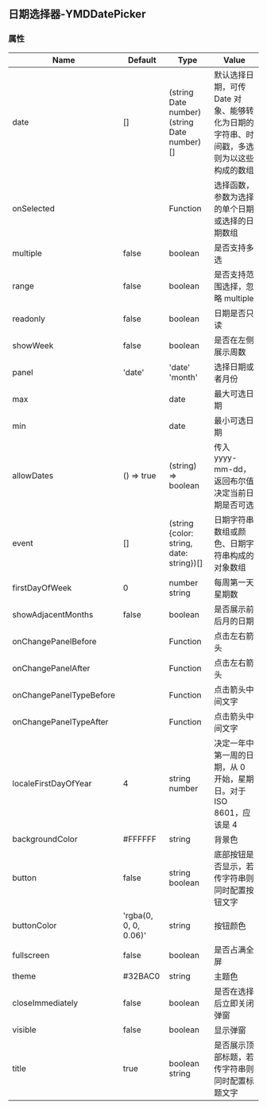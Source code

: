 ## 日期选择器-YMDDatePicker

### 属性

| Name                    | Default               | Type                                        | Value                                                                                  |
| ----------------------- | --------------------- | ------------------------------------------- | -------------------------------------------------------------------------------------- |
| date                    | []                    | (string Date number) (string Date number)[] | 默认选择日期，可传 Date 对象、能够转化为日期的字符串、时间戳，多选则为以这些构成的数组 |
| onSelected              |                       | Function                                    | 选择函数，参数为选择的单个日期或选择的日期数组                                         |
| multiple                | false                 | boolean                                     | 是否支持多选                                                                           |
| range                   | false                 | boolean                                     | 是否支持范围选择，忽略 multiple                                                        |
| readonly                | false                 | boolean                                     | 日期是否只读                                                                           |
| showWeek                | false                 | boolean                                     | 是否在左侧展示周数                                                                     |
| panel                   | 'date'                | 'date' 'month'                              | 选择日期或者月份                                                                       |
| max                     |                       | date                                        | 最大可选日期                                                                           |
| min                     |                       | date                                        | 最小可选日期                                                                           |
| allowDates              | () => true            | (string) => boolean                         | 传入 yyyy-mm-dd，返回布尔值决定当前日期是否可选                                        |
| event                   | []                    | (string {color: string, date: string})[]    | 日期字符串数组或颜色、日期字符串构成的对象数组                                         |
| firstDayOfWeek          | 0                     | number string                               | 每周第一天星期数                                                                       |
| showAdjacentMonths      | false                 | boolean                                     | 是否展示前后月的日期                                                                   |
| onChangePanelBefore     |                       | Function                                    | 点击左右箭头                                                                           |
| onChangePanelAfter      |                       | Function                                    | 点击左右箭头                                                                           |
| onChangePanelTypeBefore |                       | Function                                    | 点击箭头中间文字                                                                       |
| onChangePanelTypeAfter  |                       | Function                                    | 点击箭头中间文字                                                                       |
| localeFirstDayOfYear    | 4                     | string number                               | 决定一年中第一周的日期，从 0 开始，星期日。对于 ISO 8601，应该是 4                     |
| backgroundColor         | #FFFFFF               | string                                      | 背景色                                                                                 |
| button                  | false                 | string boolean                              | 底部按钮是否显示，若传字符串则同时配置按钮文字                                         |
| buttonColor             | 'rgba(0, 0, 0, 0.06)' | string                                      | 按钮颜色                                                                               |
| fullscreen              | false                 | boolean                                     | 是否占满全屏                                                                           |
| theme                   | #32BAC0               | string                                      | 主题色                                                                                 |
| closeImmediately        | false                 | boolean                                     | 是否在选择后立即关闭弹窗                                                               |
| visible                 | false                 | boolean                                     | 显示弹窗                                                                               |
| title                   | true                  | boolean string                              | 是否展示顶部标题，若传字符串则同时配置标题文字                                         |
